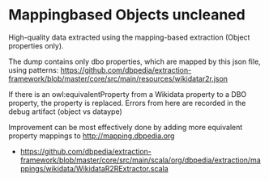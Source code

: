# Mappingbased Objects uncleaned                    
High-quality data extracted using the mapping-based extraction (Object properties only).

The dump contains only dbo properties, which are mapped by this json file, using patterns:
https://github.com/dbpedia/extraction-framework/blob/master/core/src/main/resources/wikidatar2r.json


If there is an owl:equivalentProperty from a Wikidata property to a DBO property, the property is replaced.
Errors from here are recorded in the debug artifact (object vs dataype)

Improvement can be most effectively done by adding more equivalent property mappings to http://mapping.dbpedia.org
* https://github.com/dbpedia/extraction-framework/blob/master/core/src/main/scala/org/dbpedia/extraction/mappings/wikidata/WikidataR2RExtractor.scala
